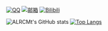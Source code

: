 
[![QQ](https://img.shields.io/badge/QQ-ALRCMt-white.svg)](https://qm.qq.com/q/4uVkK9nRPW?personal_qrcode_source=3)
[![邮箱](https://img.shields.io/badge/邮箱-b122330417@163.com-blue.svg)](mailto:b122330417@163.com)
[![Bilibili](https://img.shields.io/badge/Bilibili-ALRC_Mt-pink.svg)](https://space.bilibili.com/483215864?spm_id_from=333.1007.0.0)

![ALRCMt's GitHub stats](https://github-readme-stats.vercel.app/api?username=ALRCMt&show_icons=true&theme=cobalt)
[![Top Langs](https://github-readme-stats.vercel.app/api/top-langs/?username=ALRCMt&layout=compact)](https://github.com/anuraghazra/github-readme-stats)
